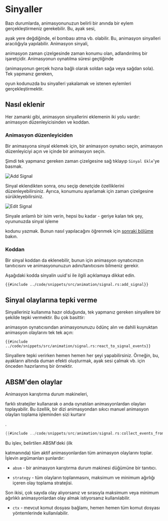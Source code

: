 # Sinyaller



Bazı durumlarda, animasyonunuzun belirli bir anında bir eylem gerçekleştirmeniz gerekebilir. Bu, ayak sesi,

ayak yere değdiğinde, el bombası atma vb. olabilir. Bu, animasyon sinyalleri aracılığıyla yapılabilir. Animasyon sinyali, 

animasyon zaman çizelgesinde zaman konumu olan, adlandırılmış bir işaretçidir. Animasyonun oynatılma süresi geçtiğinde

(animasyonun gerçek hızına bağlı olarak soldan sağa veya sağdan sola). Tek yapmanız gereken,

oyun kodunuzda bu sinyalleri yakalamak ve istenen eylemleri gerçekleştirmektir.



## Nasıl eklenir



Her zamanki gibi, animasyon sinyallerini eklemenin iki yolu vardır: animasyon düzenleyicisinden ve koddan.

### Animasyon düzenleyiciden



Bir animasyona sinyal eklemek için, bir animasyon oynatıcı seçin, animasyon düzenleyiciyi açın ve içinde bir animasyon seçin.

 Şimdi tek yapmanız gereken zaman çizelgesine sağ tıklayıp `Sinyal Ekle`'ye basmak.

![Add Signal](signal_add.png)

Sinyal eklendikten sonra, onu seçip denetçide özelliklerini düzenleyebilirsiniz. Ayrıca, konumunu ayarlamak için zaman çizelgesine sürükleyebilirsiniz. 

![Edit Signal](signal_edit.png)

Sinyale anlamlı bir isim verin, hepsi bu kadar - geriye kalan tek şey, oyununuzda sinyal işleme

kodunu yazmak. Bunun nasıl yapılacağını öğrenmek için [sonraki bölüme](#reacting-to-signal-events) bakın.

### Koddan



Bir sinyal koddan da eklenebilir, bunun için animasyon oynatıcınızın tanıtıcısını ve animasyonunuzun adını/tanıtıcısını bilmeniz gerekir.

 Aşağıdaki kodda sinyalin uuid'si ile ilgili açıklamaya dikkat edin.

```rust,no_run
{{#include ../code/snippets/src/animation/signal.rs:add_signal}}
```

## Sinyal olaylarına tepki verme



Sinyalleriniz kullanıma hazır olduğunda, tek yapmanız gereken sinyallere bir şekilde tepki vermektir. Bu çok basittir:

animasyon oynatıcısından animasyonunuzu ödünç alın ve dahili kuyruktan animasyon olaylarını tek tek açın:

```rust,no_run
{{#include ../code/snippets/src/animation/signal.rs:react_to_signal_events}}
```

Sinyallere tepki verirken hemen hemen her şeyi yapabilirsiniz. Örneğin, bu, ayakların altında duman efekti oluşturmak, ayak sesi çalmak vb. için önceden hazırlanmış bir örnektir.

## ABSM'den olaylar



Animasyon karıştırma durum makineleri, 

farklı stratejiler kullanarak o anda oynatılan animasyonlardan olayları toplayabilir. Bu özellik, bir dizi animasyondan sıkıcı manuel animasyon olayları toplama işleminden sizi kurtarır

.

```rust ,no_run
{{#include ../code/snippets/src/animation/signal.rs:collect_events_from_absm}}
```

Bu işlev, belirtilen ABSM'deki (ilk

katmanında) tüm aktif animasyonlardan tüm animasyon olaylarını toplar. İşlevin argümanları şunlardır:



- `absm` - bir animasyon karıştırma durum makinesi düğümüne bir tanıtıcı.

- `strategy` - tüm olayların toplanmasını, maksimum ve minimum ağırlığı içeren olay toplama stratejisi. 

Son ikisi, çok sayıda olay alıyorsanız ve sırasıyla maksimum veya minimum ağırlıklı animasyonlardan olay almak istiyorsanız kullanılabilir.

- `ctx` - mevcut komut dosyası bağlamı, hemen hemen tüm komut dosyası yöntemlerinde kullanılabilir.